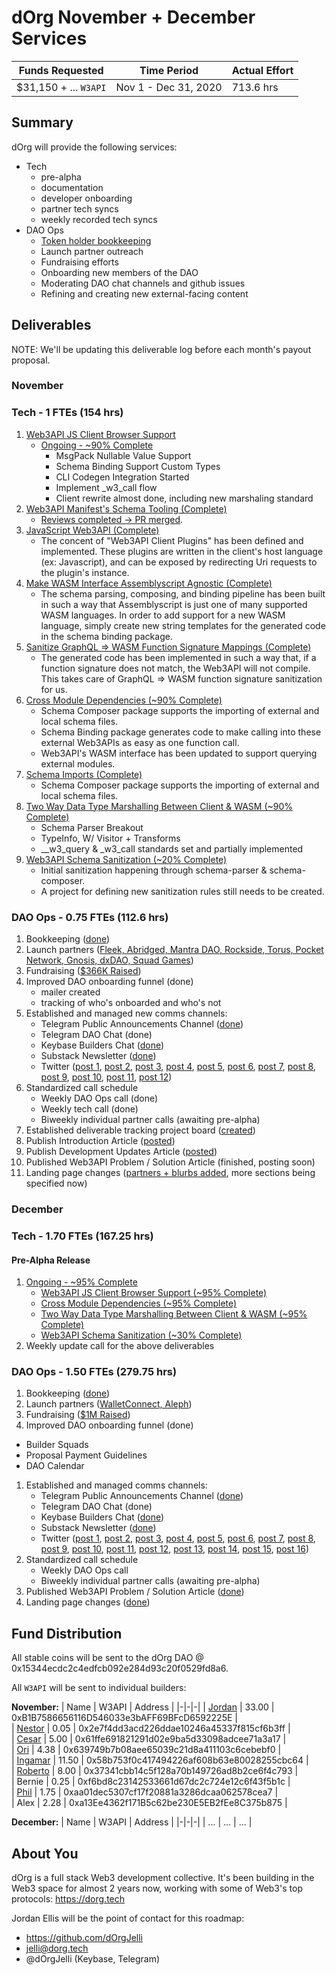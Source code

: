 # dOrg November + December Services

| Funds Requested | Time Period | Actual Effort |
|-|-|-|
| $31,150 + ... `W3API` | Nov 1 - Dec 31, 2020 | 713.6 hrs |

## Summary

dOrg will provide the following services:
- Tech
    - pre-alpha
    - documentation
    - developer onboarding
    - partner tech syncs
    - weekly recorded tech syncs
- DAO Ops
    - [Token holder bookkeeping](../token-allocations/)
    - Launch partner outreach
    - Fundraising efforts
    - Onboarding new members of the DAO
    - Moderating DAO chat channels and github issues
    - Refining and creating new external-facing content

## Deliverables

NOTE: We'll be updating this deliverable log before each month's payout proposal.

### November

### Tech - 1 FTEs (154 hrs)
1. [Web3API JS Client Browser Support](https://github.com/Web3-API/prototype/issues/28)  
    * [Ongoing - ~90% Complete](https://github.com/Web3-API/prototype/commits/issue-28?since=2020-11-01&until=2020-12-01)
      * MsgPack Nullable Value Support
      * Schema Binding Support Custom Types
      * CLI Codegen Integration Started
      * Implement _w3_call flow
      * Client rewrite almost done, including new marshaling standard
2. [Web3API Manifest's Schema Tooling (Complete)](https://github.com/Web3-API/prototype/pull/50)  
    * [Reviews completed -> PR merged](https://github.com/Web3-API/prototype/pull/50).
3. [JavaScript Web3API (Complete)](https://github.com/Web3-API/prototype/issues/59)  
    * The concent of "Web3API Client Plugins" has been defined and implemented. These plugins are written in the client's host language (ex: Javascript), and can be exposed by redirecting Uri requests to the plugin's instance.
4. [Make WASM Interface Assemblyscript Agnostic (Complete)](https://github.com/Web3-API/prototype/issues/2)  
    * The schema parsing, composing, and binding pipeline has been built in such a way that Assemblyscript is just one of many supported WASM languages. In order to add support for a new WASM language, simply create new string templates for the generated code in the schema binding package.
5. [Sanitize GraphQL => WASM Function Signature Mappings (Complete)](https://github.com/Web3-API/prototype/issues/16)  
    * The generated code has been implemented in such a way that, if a function signature does not match, the Web3API will not compile. This takes care of GraphQL => WASM function signature sanitization for us.
6. [Cross Module Dependencies (~90% Complete)](https://github.com/Web3-API/prototype/issues/41)  
    * Schema Composer package supports the importing of external and local schema files.
    * Schema Binding package generates code to make calling into these external Web3APIs as easy as one function call.
    * Web3API's WASM interface has been updated to support querying external modules.
7. [Schema Imports (Complete)](https://github.com/Web3-API/prototype/issues/55)  
    * Schema Composer package supports the importing of external and local schema files.
8. [Two Way Data Type Marshalling Between Client & WASM (~90% Complete)](https://github.com/Web3-API/prototype/issues/27)  
    * Schema Parser Breakout
    * TypeInfo, W/ Visitor + Transforms
    * __w3_query & _w3_call standards set and partially implemented
9. [Web3API Schema Sanitization (~20% Complete)](https://github.com/Web3-API/prototype/issues/61)  
    * Initial sanitization happening through schema-parser & schema-composer.
    * A project for defining new sanitization rules still needs to be created.

### DAO Ops - 0.75 FTEs (112.6 hrs)

1. Bookkeeping ([done](https://github.com/Web3-API/dao/tree/master/token-allocations))
2. Launch partners ([Fleek, Abridged, Mantra DAO, Rockside, Torus, Pocket Network, Gnosis, dxDAO, Squad Games](https://web3api.dev/))
3. Fundraising ([$366K Raised](https://github.com/Web3-API/dao/blob/master/token-allocations/seed-funders.csv))
4. Improved DAO onboarding funnel (done)
    * mailer created
    * tracking of who's onboarded and who's not
6. Established and managed new comms channels:
    - Telegram Public Announcements Channel ([done](https://t.me/Web3API))
    - Telegram DAO Chat (done)
    - Keybase Builders Chat ([done](https://keybase.io/team/web3api))
    - Substack Newsletter ([done](https://web3api.substack.com/))
    - Twitter ([post 1](https://twitter.com/Web3API/status/1323709966096752647), [post 2](https://twitter.com/Web3API/status/1324148919849439233), [post 3](https://twitter.com/Web3API/status/1328173560565788676), [post 4](https://twitter.com/Web3API/status/1329444081102180353), [post 5](https://twitter.com/Web3API/status/1329462384130469889), [post 6](https://twitter.com/Web3API/status/1333011768365506569), [post 7](https://twitter.com/Web3API/status/1333498243347517442), [post 8](https://twitter.com/Web3API/status/1334329732633128960), [post 9](https://twitter.com/Web3API/status/1334493482031984643), [post 10](https://twitter.com/Web3API/status/1334528479057022977), [post 11](https://twitter.com/Web3API/status/1334926240466219008), [post 12](https://twitter.com/Web3API/status/1335969624190496771))
7. Standardized call schedule
    - Weekly DAO Ops call (done)
    - Weekly tech call (done)
    - Biweekly individual partner calls (awaiting pre-alpha)
8. Established deliverable tracking project board ([created](https://github.com/Web3-API/dao/projects/1))
9. Publish Introduction Article ([posted](https://web3api.substack.com/p/introducing-web3api-the-universal))
10. Publish Development Updates Article ([posted](https://web3api.substack.com/p/web3api-development-updates-december))
11. Published Web3API Problem / Solution Article (finished, posting soon)
12. Landing page changes ([partners + blurbs added](https://web3api.substack.com), more sections being specified now)

### December 

### Tech - 1.70 FTEs (167.25 hrs)

#### Pre-Alpha Release
1. [Ongoing - ~95% Complete](https://github.com/Web3-API/prototype/commits/prealpha-dev?since=2020-12-01&until=2020-12-31)  
    * [Web3API JS Client Browser Support (~95% Complete)](https://github.com/Web3-API/prototype/issues/28)  
    * [Cross Module Dependencies (~95% Complete)](https://github.com/Web3-API/prototype/issues/41)  
    * [Two Way Data Type Marshalling Between Client & WASM (~95% Complete)](https://github.com/Web3-API/prototype/issues/27)  
    * [Web3API Schema Sanitization (~30% Complete)](https://github.com/Web3-API/prototype/issues/61)  
1. Weekly update call for the above deliverables

### DAO Ops - 1.50 FTEs (279.75 hrs)

1. Bookkeeping ([done](https://github.com/Web3-API/dao/tree/master/token-allocations))
1. Launch partners ([WalletConnect, Aleph](https://web3api.dev))
1. Fundraising ([$1M Raised](https://github.com/Web3-API/dao/blob/master/token-allocations/seed-funders.csv))
1. Improved DAO onboarding funnel (done)
  * Builder Squads
  * Proposal Payment Guidelines
  * DAO Calendar
1. Established and managed comms channels:
    - Telegram Public Announcements Channel ([done](https://t.me/Web3API))
    - Telegram DAO Chat (done)
    - Keybase Builders Chat ([done](https://keybase.io/team/web3api))
    - Substack Newsletter ([done](https://web3api.substack.com/))
    - Twitter ([post 1](https://twitter.com/Web3API/status/1334329732633128960), [post 2](https://twitter.com/Web3API/status/1334493482031984643), [post 3](https://twitter.com/Web3API/status/1334528479057022977), [post 4](https://twitter.com/Web3API/status/1334926240466219008), [post 5](https://twitter.com/Web3API/status/1335228105494048768), [post 6](https://twitter.com/Web3API/status/1335969624190496771), [post 7](https://twitter.com/Web3API/status/1336450609378160641), [post 8](https://twitter.com/Web3API/status/1337750411453767681), [post 9](https://twitter.com/Web3API/status/1338526995106304005), [post 10](https://twitter.com/Web3API/status/1338551006771040257), [post 11](https://twitter.com/Web3API/status/1338855809049112577), [post 12](https://twitter.com/Web3API/status/1339193358162464769), [post 13](https://twitter.com/Web3API/status/1340354581600083969), [post 14](https://twitter.com/Web3API/status/1341413349444231172), [post 15](https://twitter.com/Web3API/status/1342477872053678081), [post 16](https://twitter.com/Web3API/status/1340279203183423488))
1. Standardized call schedule
    - Weekly DAO Ops call
    - Biweekly individual partner calls (awaiting pre-alpha)
1. Published Web3API Problem / Solution Article ([done](https://hackernoon.com/top-5-headaches-for-web3-developers-br1334u4))
1. Landing page changes ([done](http://web3api.dev/))

## Fund Distribution
All stable coins will be sent to the dOrg DAO @ 0x15344ecdc2c4edfcb092e284d93c20f0529fd8a6.

All `W3API` will be sent to individual builders:

**November:**
| Name | W3API | Address |
|-|-|-|
| [Jordan](https://github.com/dOrgJelli) | 33.00 | 0xB1B7586656116D546033e3bAFF69BFcD6592225E |  
| [Nestor](https://github.com/namesty) | 0.05 | 0x2e7f4dd3acd226ddae10246a45337f815cf6b3ff |  
| [Cesar](https://github.com/cbrzn) | 5.00 | 0x61ffe691821291d02e9ba5d33098adcee71a3a17 |  
| [Ori](https://github.com/orishim) | 4.38 | 0x639749b7b08aee65039c21d8a411103c6cebebf0 |  
| [Ingamar](https://twitter.com/Ingalandia) | 11.50 | 0x58b753f0c417494226af608b63e80028255cbc64 |  
| [Roberto](https://github.com/rihp) | 8.00 | 0x37341cbb14c5f128a70b149726ad8b2ce6f4c793 |  
| Bernie | 0.25 | 0xf6bd8c23142533661d67dc2c724e12c6f43f5b1c |  
| [Phil](https://github.com/PhilH) | 1.75 | 0xaa01dec5307cf17f20881a3286dcaa062578cea7 |  
| Alex | 2.28 | 0xa13Ee4362f171B5c62be230E5EB2fEe8C375b875 |  

**December:**
| Name | W3API | Address |
|-|-|-|
| ... | ... | ... |  

## About You
dOrg is a full stack Web3 development collective. It's been building in the Web3 space for almost 2 years now, working with some of Web3's top protocols: https://dorg.tech  

Jordan Ellis will be the point of contact for this roadmap:
- https://github.com/dOrgJelli  
- jelli@dorg.tech
- @dOrgJelli (Keybase, Telegram)